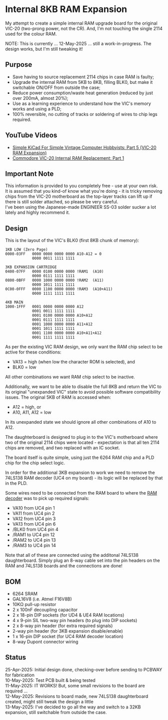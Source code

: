 # Internal 8KB RAM Expansion
My attempt to create a simple internal RAM upgrade board for the original VIC-20 (two-prong power, not the CR).  And, I'm not touching the single 2114 used for the colour RAM.<br>

NOTE: This is currently ... 12-May-2025 ... still a work-in-progress.  The design works, but I'm still tweaking it!

## Purpose
- Save having to source replacement 2114 chips in case RAM is faulty;
- Upgrade the internal RAM from 5KB to 8KB, filling BLK0, but make it switchable ON/OFF from outside the case;
- Reduce power consumption/waste heat generation (reduced by just over 200mA, almost 20%);
- Use as a learning experience to understand how the VIC's memory works and using a PLD;
- 100% reversible, no cutting of tracks or soldering of wires to chip legs required.

## YouTube Videos
- [Simple KiCad For Simple Vintage Computer Hobbyists: Part 5 (VIC-20 RAM Expansion)](https://youtu.be/WQpgBGNAkP0)
- [Commodore VIC-20 Internal RAM Replacement: Part 1](https://youtu.be/0KduuzFBmz8)

## Important Note
This information is provided to you completely free - use at your own risk.<br>
It is assumed that you kind-of know what you're doing - it is tricky removing chips from the VIC-20 motherboard as the top-layer tracks can lift up if there is still solder attached, so please be very careful.<br>
I've been using the Japanese-made ENGINEER SS-03 solder sucker a lot lately and highly recommend it.<br>

## Design
This is the layout of the VIC's BLK0 (first 8KB chunk of memory):
```
1KB LOW (Zero Page)
0000-03FF   0000 0000 0000 0000 A10-A12 = 0
            0000 0011 1111 1111

3KB EXPANSION CARTRIDGE
0400-07FF   0000 0100 0000 0000 !RAM1  (A10)
            0000 0111 1111 1111
0800-0BFF   0000 1000 0000 0000 !RAM2  (A11)
            0000 1011 1111 1111
0C00-0FFF   0000 1100 0000 0000 !RAM3  (A10+A11)
            0000 1111 1111 1111

4KB MAIN
1000-1FFF   0001 0000 0000 0000 A12
            0001 0011 1111 1111 
            0001 0100 0000 0000 A10+A12
            0001 0111 1111 1111
            0001 1000 0000 0000 A11+A12
            0001 1011 1111 1111
            0001 1100 0000 0000 A10+A11+A12
            0001 1111 1111 1111
```

As per the existing VIC RAM design, we only want the RAM chip select to be active for these conditions:
- VA13 = high (when low the character ROM is selected), and
- BLK0 = low

All other combinations we want RAM chip select to be inactive.

Additionally, we want to be able to disable the full 8KB and return the VIC to its original "unexpanded VIC" state to avoid possible software compatibility issues.  The original 5KB of RAM is accessed when:
- A12 = high, or
- A10, A11, A12 = low

In its unexpanded state we should ignore all other combinations of A10 to A12.

The daughterboard is designed to plug in to the VIC's motherboard where two of the original 2114 chips were located - expectation is that all ten 2114 chips are removed, and two replaced with an IC socket.

The board itself is quite simple, using just the 6264 RAM chip and a PLD chip for the chip select logic.<br>

In order for the additional 3KB expansion to work we need to remove the 74LS138 RAM decoder (UC4 on my board) - its logic will be replaced by that in the PLD.<br>

Some wires need to be connected from the RAM board to where the [RAM decoder](/Internal_8KB/Images/VIC-20_internal_RAM_layout.png) was to pick up required signals:<br>
- VA10 from UC4 pin 1
- VA11 from UC4 pin 2
- VA12 from UC4 pin 3
- VA13 from UC4 pin 6
- /BLK0 from UC4 pin 4
- /RAM1 to UC4 pin 12
- /RAM2 to UC4 pin 13
- /RAM3 to UC4 pin 14

Note that all of these are connected using the additonal 74LS138 daughterboard.  Simply plug an 8-way cable set into the pin headers on the RAM and 74LS138 boards and the connections are done!<br>

## BOM
- 6264 SRAM
- GAL16V8 (i.e. Atmel F16V8B)
- 10KΩ pull-up resistor
- 2 x 100nF decoupling capacitor
- 2 x 18-pin DIP sockets (for UD4 & UE4 RAM locations)
- 4 x 9-pin SIL two-way pin headers (to plug into DIP sockets)
- 2 x 8-way pin header (for extra required signals)
- 2-way pin header (for 3KB expansion disable/enable)
- 1 x 16-pin DIP socket (for UC4 RAM decoder location)
- 8-way Dupont connector wiring

## Status
25-Apr-2025: Initial design done, checking-over before sending to PCBWAY for fabrication<br>
10-May-2025: Test PCB built & being tested<br>
11-May-2025: IT WORKS!  But, some small revisions to the board are required ...<br>
12-May-2025: Revisions to board made, new 74LS138 daughterboard created, might still tweak the design a little<br>
13-May-2025: I've decided to go all the way and switch to a 32KB expansion, still switchable from outside the case.<br>
